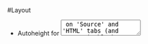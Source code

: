 #Layout
- Autoheight for <textarea> on 'Source' and 'HTML' tabs (and non-resizable by user)
- Autoheight for preview <div> on 'Preview' (with scrolling if needed)

#Limits?
- Source code size in bytes/characters?
- Final code size?
- JS-library limits?
- SharePoint limits? (e.g. WikiContent field)

#How to open the add-in?
- From the Ribbon while editing page
- (?) Also from the add-in homepage (dedicated link to open dialog)

#User actions
- Insert source code (Ctrl+V, paste)
- Preview
- Copy to clipboard: rich-text
- Copy to clipboard: HTML
- Paste into the page (if possible, e.g. if the dialog was opened while editing the page's content)
- Cancel/Close

#Two ways to grab the code
- Copy from Preview as rich-text that can be pasted with OOB WYSIWYG functionality
- Copy as HTML code to paste into page's source code (advanced scenario?)

#Localization
- See ReactJS documentation
- Title of the add-in is not localizable (English only)

#Add-in configuration page
- Do we need it at all? Do we have any options to configure out of main window of the add-in?
- Who can configure the add-in? Website admins?
- How to implement: dedicated page.
  BTW, Default.aspx is quite a good option: we can show help/how-to on the page for all users, adding "Configure" link for admins only.
  Of course Admin.aspx should also check if user has web administrator rights on the site.

#Building/bundling
- How to update DataURL links for the icons? Gulp? On demand / automatically
- How to minify bundled JS?
- (?) Dev/Prod configurations

#Dialog box
- Keyboard shortcut to open Code Colorer?
- How to close a dialog box by pressing Esc?
- Use CloseCustomActionDialogNoRefresh (https://dev.office.com/sharepoint/docs/sp-add-ins/sharepoint-add-ins-ux-design-guidelines)
